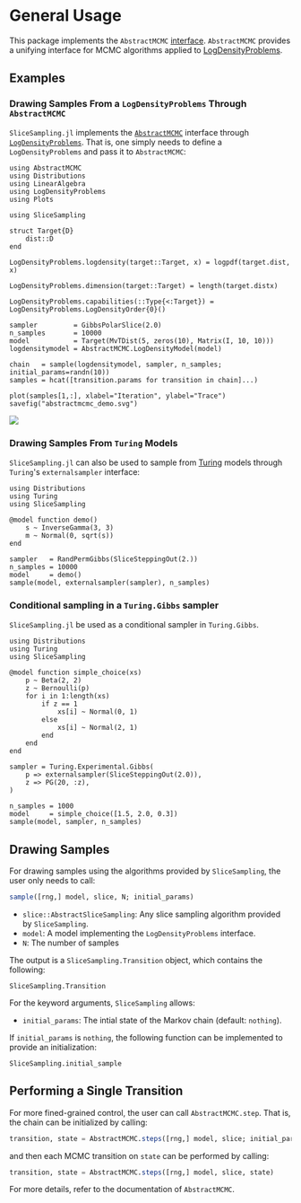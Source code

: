 
# General Usage

This package implements the `AbstractMCMC` [interface](https://github.com/TuringLang/AbstractMCMC.jl).
`AbstractMCMC` provides a unifying interface for MCMC algorithms applied to [LogDensityProblems](https://github.com/tpapp/LogDensityProblems.jl).

## Examples
### Drawing Samples From a `LogDensityProblems` Through `AbstractMCMC`
`SliceSampling.jl` implements the [`AbstractMCMC`](https://github.com/TuringLang/AbstractMCMC.jl) interface through [`LogDensityProblems`](https://github.com/tpapp/LogDensityProblems.jl).
That is, one simply needs to define a `LogDensityProblems` and pass it to `AbstractMCMC`:

```@example logdensityproblems
using AbstractMCMC
using Distributions
using LinearAlgebra
using LogDensityProblems
using Plots

using SliceSampling

struct Target{D}
	dist::D
end

LogDensityProblems.logdensity(target::Target, x) = logpdf(target.dist, x)

LogDensityProblems.dimension(target::Target) = length(target.distx)

LogDensityProblems.capabilities(::Type{<:Target}) = LogDensityProblems.LogDensityOrder{0}()

sampler         = GibbsPolarSlice(2.0)
n_samples       = 10000
model           = Target(MvTDist(5, zeros(10), Matrix(I, 10, 10)))
logdensitymodel = AbstractMCMC.LogDensityModel(model)

chain   = sample(logdensitymodel, sampler, n_samples; initial_params=randn(10))
samples = hcat([transition.params for transition in chain]...)

plot(samples[1,:], xlabel="Iteration", ylabel="Trace")
savefig("abstractmcmc_demo.svg")
```
![](abstractmcmc_demo.svg)

### Drawing Samples From `Turing` Models
`SliceSampling.jl` can also be used to sample from [Turing](https://github.com/TuringLang/Turing.jl) models through `Turing`'s `externalsampler` interface:

```@example turing
using Distributions
using Turing
using SliceSampling

@model function demo()
    s ~ InverseGamma(3, 3)
    m ~ Normal(0, sqrt(s))
end

sampler   = RandPermGibbs(SliceSteppingOut(2.))
n_samples = 10000
model     = demo()
sample(model, externalsampler(sampler), n_samples)
```

### Conditional sampling in a `Turing.Gibbs` sampler
`SliceSampling.jl` be used as a conditional sampler in `Turing.Gibbs`.

```@example turinggibbs
using Distributions
using Turing
using SliceSampling

@model function simple_choice(xs)
    p ~ Beta(2, 2)
    z ~ Bernoulli(p)
    for i in 1:length(xs)
        if z == 1
            xs[i] ~ Normal(0, 1)
        else
            xs[i] ~ Normal(2, 1)
        end
    end
end

sampler = Turing.Experimental.Gibbs(
    p => externalsampler(SliceSteppingOut(2.0)),
    z => PG(20, :z),
)

n_samples = 1000
model     = simple_choice([1.5, 2.0, 0.3])
sample(model, sampler, n_samples)
```

## Drawing Samples
For drawing samples using the algorithms provided by `SliceSampling`, the user only needs to call:
```julia
sample([rng,] model, slice, N; initial_params)
```
- `slice::AbstractSliceSampling`: Any slice sampling algorithm provided by `SliceSampling`.
- `model`: A model implementing the `LogDensityProblems` interface.
- `N`: The number of samples

The output is a `SliceSampling.Transition` object, which contains the following:
```@docs
SliceSampling.Transition
```

For the keyword arguments, `SliceSampling` allows:
- `initial_params`: The intial state of the Markov chain (default: `nothing`).

If `initial_params` is `nothing`, the following function can be implemented to provide an initialization:
```@docs
SliceSampling.initial_sample
```

## Performing a Single Transition 
For more fined-grained control, the user can call `AbstractMCMC.step`.
That is, the chain can be initialized by calling:
```julia
transition, state = AbstractMCMC.steps([rng,] model, slice; initial_params)
```
and then each MCMC transition on `state` can be performed by calling:
```julia
transition, state = AbstractMCMC.steps([rng,] model, slice, state)
```
For more details, refer to the documentation of `AbstractMCMC`.
